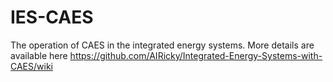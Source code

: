 # IES-CAES
The operation of CAES in the integrated energy systems. More details are available here https://github.com/AIRicky/Integrated-Energy-Systems-with-CAES/wiki
